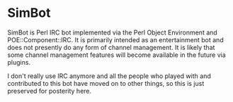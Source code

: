 # SimBot

SimBot is Perl IRC bot implemented via the Perl Object Environment and POE::Component::IRC. It is primarily intended as an entertainment bot and does not presently do any form of channel management. It is likely that some channel management features will become available in the future via plugins.

I don't really use IRC anymore and all the people who played with and contributed to this bot have moved on to other things, so this is just preserved for posterity here.
